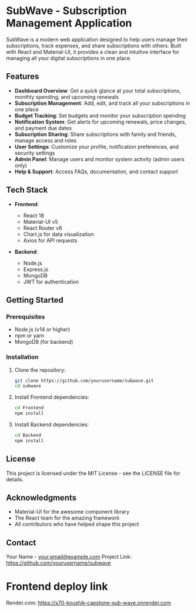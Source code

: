 # SubWave - Subscription Management Application

SubWave is a modern web application designed to help users manage their subscriptions, track expenses, and share subscriptions with others. Built with React and Material-UI, it provides a clean and intuitive interface for managing all your digital subscriptions in one place.

## Features

- **Dashboard Overview**: Get a quick glance at your total subscriptions, monthly spending, and upcoming renewals
- **Subscription Management**: Add, edit, and track all your subscriptions in one place
- **Budget Tracking**: Set budgets and monitor your subscription spending
- **Notification System**: Get alerts for upcoming renewals, price changes, and payment due dates
- **Subscription Sharing**: Share subscriptions with family and friends, manage access and roles
- **User Settings**: Customize your profile, notification preferences, and security settings
- **Admin Panel**: Manage users and monitor system activity (admin users only)
- **Help & Support**: Access FAQs, documentation, and contact support

## Tech Stack

- **Frontend**:
  - React 18
  - Material-UI v5
  - React Router v6
  - Chart.js for data visualization
  - Axios for API requests

- **Backend**:
  - Node.js
  - Express.js
  - MongoDB
  - JWT for authentication

## Getting Started

### Prerequisites

- Node.js (v14 or higher)
- npm or yarn
- MongoDB (for backend)

### Installation

1. Clone the repository:
   ```bash
   git clone https://github.com/yourusername/subwave.git
   cd subwave
   ```

2. Install Frontend dependencies:
   ```bash
   cd Frontend
   npm install
   ```

3. Install Backend dependencies:
   ```bash
   cd Backend
   npm install
   ```




## License

This project is licensed under the MIT License - see the LICENSE file for details.

## Acknowledgments

- Material-UI for the awesome component library
- The React team for the amazing framework
- All contributors who have helped shape this project

## Contact

Your Name - your.email@example.com
Project Link: https://github.com/yourusername/subwave

# Frontend deploy link

Render.com: https://s70-koushik-capstone-sub-wave.onrender.com

